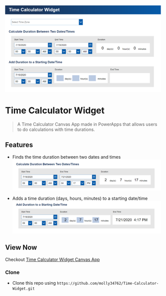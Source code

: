 
<a href=""><img src="images/widgetPic.png" title="TimeCalculatorWidget" alt="TimeCalculatorWidget" width="600px"></a>

# Time Calculator Widget

> A Time Calculator Canvas App made in PowerApps that allows users to do calculations with time durations.

## Features

- Finds the time duration between two dates and times
<a href=""><img src="images/calculateDuration.png" title="TimeCalculatorWidget" alt="TimeCalculatorWidget"></a>

- Adds a time duration (days, hours, minutes) to a starting date/time
<a href=""><img src="images/addDuration.png" title="TimeCalculatorWidget" alt="TimeCalculatorWidget"></a>

## View Now

Checkout <a href="https://apps.powerapps.com/play/22e3db4e-3ca7-49a7-a49a-5024c7855982?tenantId=aaf653e1-0bcd-4c2c-8658-12eb03e15774">Time Calculator Widget Canvas App</a>

### Clone

- Clone this repo using `https://github.com/molly34762/Time-Calculator-Widget.git`





